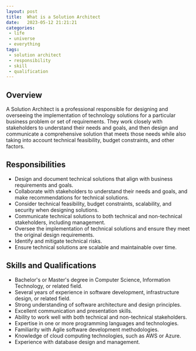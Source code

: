 ```yaml
---
layout: post
title:  What is a Solution Architect
date:   2023-05-12 21:21:21
categories:
 - life
 - universe
 - everything
tags:
 - solution architect
 - responsibility
 - skill
 - qualification
---
```

## Overview

A Solution Architect is a professional responsible for designing and overseeing the implementation of technology solutions for a particular business problem or set of requirements. They work closely with stakeholders to understand their needs and goals, and then design and communicate a comprehensive solution that meets those needs while also taking into account technical feasibility, budget constraints, and other factors.

## Responsibilities

 - Design and document technical solutions that align with business requirements and goals.
 - Collaborate with stakeholders to understand their needs and goals, and make recommendations for technical solutions.
 - Consider technical feasibility, budget constraints, scalability, and security when designing solutions.
 - Communicate technical solutions to both technical and non-technical stakeholders, including management.
 - Oversee the implementation of technical solutions and ensure they meet the original design requirements.
 - Identify and mitigate technical risks.
 - Ensure technical solutions are scalable and maintainable over time.
 
 ## Skills and Qualifications
 
  - Bachelor's or Master's degree in Computer Science, Information Technology, or related field.
  - Several years of experience in software development, infrastructure design, or related field.
  - Strong understanding of software architecture and design principles.
  - Excellent communication and presentation skills.
  - Ability to work well with both technical and non-technical stakeholders.
  - Expertise in one or more programming languages and technologies.
  - Familiarity with Agile software development methodologies.
  - Knowledge of cloud computing technologies, such as AWS or Azure.
  - Experience with database design and management.